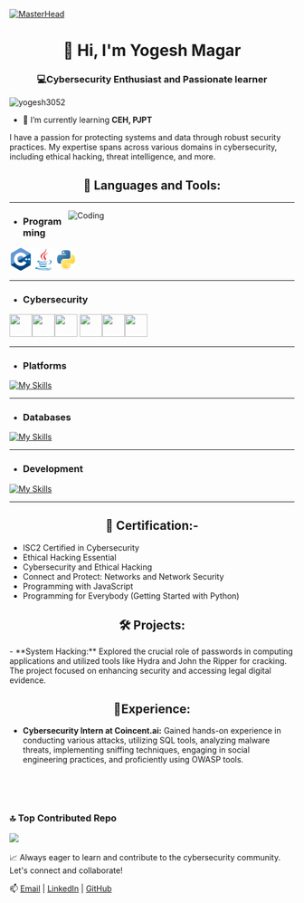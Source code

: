 <!--
**Yogesh3052/Yogesh3052** is a ✨ _special_ ✨ repository because its `README.md` (this file) appears on your GitHub profile.

Here are some ideas to get you started:

- 🔭 I’m currently working on ...
- 🌱 I’m currently learning ...
- 👯 I’m looking to collaborate on ...
- 🤔 I’m looking for help with ...
- 💬 Ask me about ...
- 📫 How to reach me: ...
- 😄 Pronouns: ...
- ⚡ Fun fact: ...
-->
[![MasterHead](https://www.enterpriseappstoday.com/wp-content/uploads/2022/09/Content-Marketing-Statistics-2.gif)]()
<h1 align="center">👋 Hi, I'm Yogesh Magar</h1> 
<h3 align="center"> 💻Cybersecurity Enthusiast and Passionate learner</h3>
<p align="left"> <img src="https://komarev.com/ghpvc/?username=yogesh3052&label=Profile%20views&color=0e75b6&style=flat" alt="yogesh3052" /> </p>


- 🌱 I’m currently learning **CEH, PJPT**

I have a passion for protecting systems and data through robust security practices. My expertise spans across various domains in cybersecurity, including ethical hacking, threat intelligence, and more.


<h2 align="Center"> 🔧 Languages and Tools:</h2>
<hr>
<img align="right" alt="Coding" width="400" src="https://cdn.dribbble.com/users/1162077/screenshots/3848914/programmer.gif">



- <h3>Programming</h3>
 <img src="https://raw.githubusercontent.com/devicons/devicon/master/icons/cplusplus/cplusplus-original.svg" alt="cplusplus" width="40" height="40"/><img src="https://raw.githubusercontent.com/devicons/devicon/master/icons/java/java-original.svg" alt="java" width="40" height="40"/><img src="https://raw.githubusercontent.com/devicons/devicon/master/icons/python/python-original.svg" alt="python" width="40" height="40"/></col><hr>
- <h3>Cybersecurity</h3>
 <img src="https://suprajatechnologies.com/images/vapticon.jpg" height=40 width=40/><img src="https://img.icons8.com/?size=100&id=PW0ChfedZvTh&format=png&color=000000" height ="40" width="40"/><img src="https://img.icons8.com/?size=100&id=9b5wowKIlo9d&format=png&color=000000" height ="40" width="40"/> <img src="https://upload.wikimedia.org/wikipedia/commons/c/c6/Wireshark_icon_new.png" height="40" width="40"/><img src="https://seeklogo.com/images/A/azure-active-directory-logo-C196F4B2D3-seeklogo.com.png" height="40" width="40"/><img src="https://www.kali.org/tools/burpsuite/images/burpsuite-logo.svg" height="40" width="40"/><hr>
- <h3>Platforms</h3>
  
[![My Skills](https://skillicons.dev/icons?i=kali,linux,windows&theme=dark)](https://skillicons.dev)<hr>
- <h3>Databases</h3>
[![My Skills](https://skillicons.dev/icons?i=mysql&theme=dark)](https://skillicons.dev)<hr>
- <h3>Development</h3>
[![My Skills](https://skillicons.dev/icons?i=flutter,git,github,android&theme=light)](https://skillicons.dev)<hr>
<h2 align="Center"> 📜 Certification:-</h2>

- ISC2 Certified in Cybersecurity
- Ethical Hacking Essential
- Cybersecurity and Ethical Hacking
- Connect and Protect: Networks and Network Security
- Programming with JavaScript
- Programming for Everybody (Getting Started with Python)

<h2 align="Center"> 🛠️ Projects:</h2>
- **System Hacking:** Explored the crucial role of passwords in computing applications and utilized tools like Hydra and John the Ripper for cracking. The project focused on enhancing security and accessing legal digital evidence.

<h2 align="Center"> 🌟Experience:</h2>

- **Cybersecurity Intern at Coincent.ai:**
Gained hands-on experience in conducting various attacks, utilizing SQL tools, analyzing malware threats, implementing sniffing techniques, engaging in social engineering practices, and proficiently using OWASP tools.

<p><img align="left" src="https://github-readme-stats.vercel.app/api/top-langs?username=yogesh3052&show_icons=true&locale=en&layout=compact&theme=tokyonight&hide_progress=true" alt="" /></p>

<p>&nbsp;<img align="center" src="https://github-readme-stats.vercel.app/api?username=yogesh3052&show_icons=true&locale=en&theme=tokyonight" alt="" /></p>

<p><img align="center" src="https://github-readme-streak-stats.herokuapp.com/?user=yogesh3052&&theme=tokyonight" alt="" /></p>

### 🔝 Top Contributed Repo
![](https://github-contributor-stats.vercel.app/api?username=yogesh3052&limit=5&theme=tokyonight&combine_all_yearly_contributions=true)

📈 Always eager to learn and contribute to the cybersecurity community. Let's connect and collaborate!

📫 [Email](mailto:yogesh05.magar@gmail.com) | [LinkedIn](https://linkedin.com/in/yogesh-magar-348875198) | [GitHub](https://github.com/Yogesh3052)

